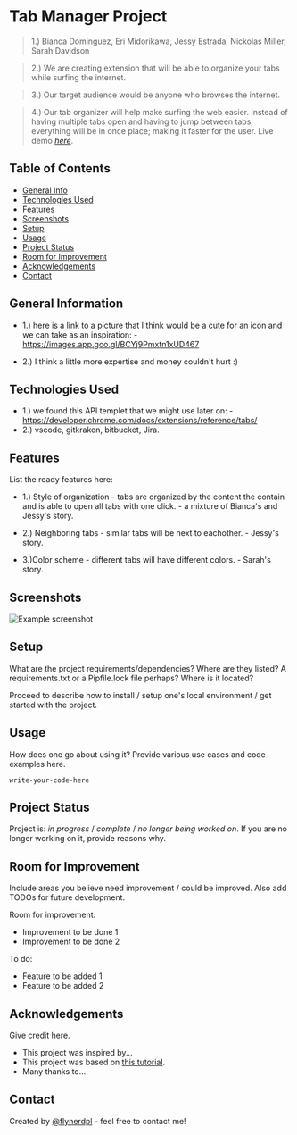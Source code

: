 # Tab Manager Project
> 1.) Bianca Dominguez, Eri Midorikawa, Jessy Estrada, Nickolas Miller, Sarah Davidson

> 2.) We are creating extension that will be able to organize your tabs while surfing the internet. 

> 3.) Our target audience would be anyone who browses the internet. 

> 4.) Our tab organizer will help make surfing the web easier. Instead of having multiple tabs open and having to jump between tabs, everything will be in once place; making it faster for the user.
> Live demo [_here_](https://www.example.com). <!-- If you have the project hosted somewhere, include the link here. -->

## Table of Contents
* [General Info](#general-information)
* [Technologies Used](#technologies-used)
* [Features](#features)
* [Screenshots](#screenshots)
* [Setup](#setup)
* [Usage](#usage)
* [Project Status](#project-status)
* [Room for Improvement](#room-for-improvement)
* [Acknowledgements](#acknowledgements)
* [Contact](#contact)
<!-- * [License](#license) -->


## General Information
- 1.) here is a link to a picture that I think would be a cute for an icon and we can take as an inspiration: 
		- https://images.app.goo.gl/BCYj9Pmxtn1xUD467
	
- 2.) I think a little more expertise and money couldn't hurt :) 


## Technologies Used
- 1.) we found this API templet that we might use later on:
		-https://developer.chrome.com/docs/extensions/reference/tabs/
- 2.) vscode, gitkraken, bitbucket, Jira.



## Features
List the ready features here:
- 1.) Style of organization - tabs are organized by the content the contain and is able to open all tabs with one click. 
		- a mixture of Bianca's and Jessy's story.

- 2.) Neighboring tabs - similar tabs will be next to eachother. - Jessy's story.

- 3.)Color scheme - different tabs will have different colors. - Sarah's story.


## Screenshots
![Example screenshot](./img/screenshot.png)
<!-- If you have screenshots you'd like to share, include them here. -->


## Setup
What are the project requirements/dependencies? Where are they listed? A requirements.txt or a Pipfile.lock file perhaps? Where is it located?

Proceed to describe how to install / setup one's local environment / get started with the project.


## Usage
How does one go about using it?
Provide various use cases and code examples here.

`write-your-code-here`


## Project Status
Project is: _in progress_ / _complete_ / _no longer being worked on_. If you are no longer working on it, provide reasons why.


## Room for Improvement
Include areas you believe need improvement / could be improved. Also add TODOs for future development.

Room for improvement:
- Improvement to be done 1
- Improvement to be done 2

To do:
- Feature to be added 1
- Feature to be added 2


## Acknowledgements
Give credit here.
- This project was inspired by...
- This project was based on [this tutorial](https://www.example.com).
- Many thanks to...


## Contact
Created by [@flynerdpl](https://www.flynerd.pl/) - feel free to contact me!


<!-- Optional -->
<!-- ## License -->
<!-- This project is open source and available under the [... License](). -->

<!-- You don't have to include all sections - just the one's relevant to your project -->